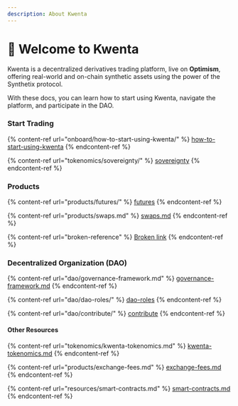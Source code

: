 ```yaml
---
description: About Kwenta
---
```


# 🥂 Welcome to Kwenta

Kwenta is a decentralized derivatives trading platform, live on **Optimism**, offering real-world and on-chain synthetic assets using the power of the Synthetix protocol.

With these docs, you can learn how to start using Kwenta, navigate the platform, and participate in the DAO. &#x20;

### Start Trading

{% content-ref url="onboard/how-to-start-using-kwenta/" %}
[how-to-start-using-kwenta](onboard/how-to-start-using-kwenta/)
{% endcontent-ref %}

{% content-ref url="tokenomics/sovereignty/" %}
[sovereignty](tokenomics/sovereignty/)
{% endcontent-ref %}

### Products

{% content-ref url="products/futures/" %}
[futures](products/futures/)
{% endcontent-ref %}

{% content-ref url="products/swaps.md" %}
[swaps.md](products/swaps.md)
{% endcontent-ref %}

{% content-ref url="broken-reference" %}
[Broken link](broken-reference)
{% endcontent-ref %}

### Decentralized Organization (DAO)

{% content-ref url="dao/governance-framework.md" %}
[governance-framework.md](dao/governance-framework.md)
{% endcontent-ref %}

{% content-ref url="dao/dao-roles/" %}
[dao-roles](dao/dao-roles/)
{% endcontent-ref %}

{% content-ref url="dao/contribute/" %}
[contribute](dao/contribute/)
{% endcontent-ref %}

#### Other Resources

{% content-ref url="tokenomics/kwenta-tokenomics.md" %}
[kwenta-tokenomics.md](tokenomics/kwenta-tokenomics.md)
{% endcontent-ref %}

{% content-ref url="products/exchange-fees.md" %}
[exchange-fees.md](products/exchange-fees.md)
{% endcontent-ref %}

{% content-ref url="resources/smart-contracts.md" %}
[smart-contracts.md](resources/smart-contracts.md)
{% endcontent-ref %}
